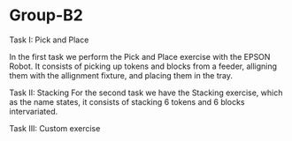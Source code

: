 # Group-B2 
Task I: Pick and Place

In the first task we perform the Pick and Place exercise with the EPSON Robot. It consists of picking up tokens and blocks from a feeder, alligning them with the allignment fixture, and placing them in the tray.

Task II: Stacking
For the second task we have the Stacking exercise, which as the name states, it consists of stacking 6 tokens and 6 blocks intervariated.

Task III: Custom exercise
